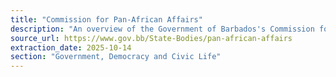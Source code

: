 ```yaml
---
title: "Commission for Pan-African Affairs"
description: "An overview of the Government of Barbados's Commission for Pan-African Affairs."
source_url: https://www.gov.bb/State-Bodies/pan-african-affairs
extraction_date: 2025-10-14
section: "Government, Democracy and Civic Life"
---
```

```